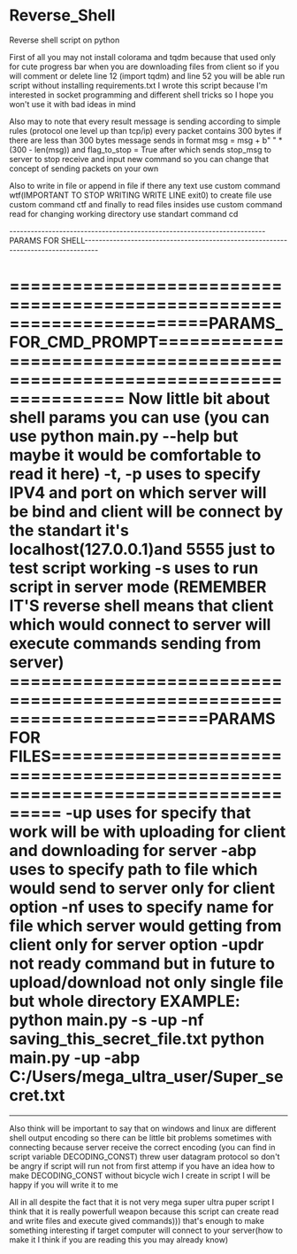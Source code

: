 # Reverse_Shell
Reverse shell script on python

First of all you may not install colorama and tqdm because that used only for cute progress bar when you are downloading files from client so if you
will comment or delete line 12 (import tqdm) and line 52 you will be able run script without installing requirements.txt
I wrote this script because I'm interested in socket programming and different shell tricks so I hope you won't use it with bad ideas in mind

Also may to note that every result message is sending according to simple rules (protocol one level up than tcp/ip) every packet contains 300 bytes if there
are less than 300 bytes message sends in format msg = msg + b" " * (300 - len(msg)) and flag_to_stop = True after which sends stop_msg to server to stop receive and 
input new command so you can change that concept of sending packets on your own

Also to write in file or append in file if there any text use custom command wtf(IMPORTANT TO STOP WRITING WRITE LINE exit0) 
to create file use custom command ctf and finally to read files insides use custom command read for changing working directory use standart command cd

------------------------------------------------------------------------PARAMS FOR SHELL----------------------------------------------------------------------------------

=======================================================================PARAMS_FOR_CMD_PROMPT===========================================================================
Now little bit about shell params you can use (you can use python main.py --help but maybe it would be comfortable to read it here)
-t, -p uses to specify IPV4 and port on which server will be bind and client will be connect by the standart it's localhost(127.0.0.1)and 5555 just to test script working
-s uses to run script in server mode (REMEMBER IT'S reverse shell means that client which would connect to server will execute commands sending from server)
=======================================================================PARAMS FOR FILES===============================================================================
-up uses for specify that work will be with uploading for client and downloading for server
-abp uses to specify path to file which would send to server only for client option
-nf uses to specify name for file which server would getting from client only for server option
-updr not ready command but in future to upload/download not only single file but whole directory
EXAMPLE: 
python main.py -s -up -nf saving_this_secret_file.txt
python main.py -up -abp C:/Users/mega_ultra_user/Super_secret.txt
=======================================================================================================================================================================

------------------------------------------------------------------------------------------------------------------------------------------------------------------------

Also think will be important to say that on windows and linux are different shell output encoding so there can be little bit problems sometimes with connecting because
server receive the correct encoding (you can find in script variable DECODING_CONST) threw user datagram protocol so don't be angry if script will run not from first
attemp if you have an idea how to make DECODING_CONST without bicycle wich I create in script I will be happy if you will write it to me

All in all despite the fact that it is not very mega super ultra puper script I think that it is really powerfull weapon because this script can create read and write
files and execute gived commands)))
that's enough to make something interesting if target computer will connect to your server(how to make it I think if you are reading this you may already know)

